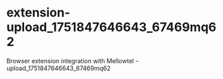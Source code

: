 # extension-upload_1751847646643_67469mq62
Browser extension integration with Mellowtel - upload_1751847646643_67469mq62
